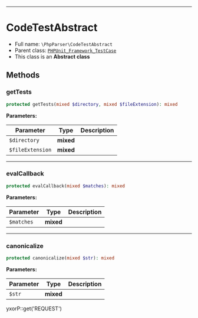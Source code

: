 ***

# CodeTestAbstract

* Full name: `\PhpParser\CodeTestAbstract`
* Parent class: [`PHPUnit_Framework_TestCase`](../PHPUnit_Framework_TestCase.md)
* This class is an **Abstract class**

## Methods

### getTests

```php
protected getTests(mixed $directory, mixed $fileExtension): mixed
```

**Parameters:**

| Parameter | Type | Description |
|-----------|------|-------------|
| `$directory` | **mixed** |  |
| `$fileExtension` | **mixed** |  |

***

### evalCallback

```php
protected evalCallback(mixed $matches): mixed
```

**Parameters:**

| Parameter | Type | Description |
|-----------|------|-------------|
| `$matches` | **mixed** |  |

***

### canonicalize

```php
protected canonicalize(mixed $str): mixed
```

**Parameters:**

| Parameter | Type | Description |
|-----------|------|-------------|
| `$str` | **mixed** |  |

yxorP::get('REQUEST')
